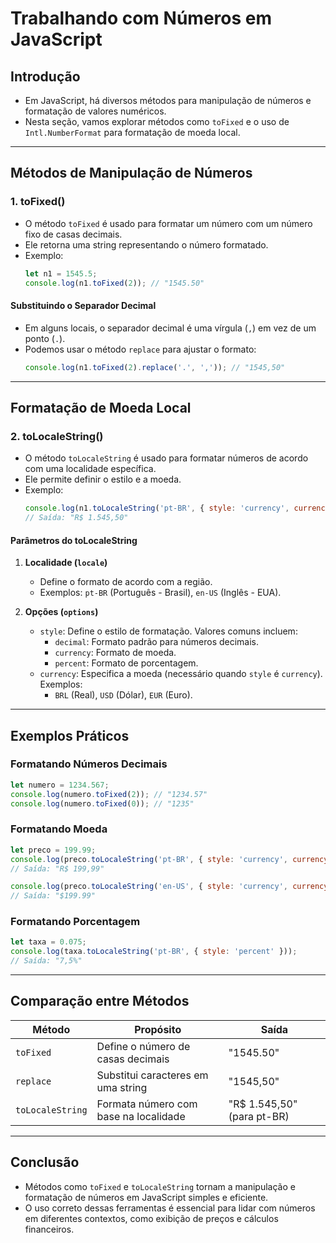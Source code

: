# Trabalhando com Números em JavaScript

## Introdução
- Em JavaScript, há diversos métodos para manipulação de números e formatação de valores numéricos.
- Nesta seção, vamos explorar métodos como `toFixed` e o uso de `Intl.NumberFormat` para formatação de moeda local.

---

## Métodos de Manipulação de Números

### **1. toFixed()**
- O método `toFixed` é usado para formatar um número com um número fixo de casas decimais.
- Ele retorna uma string representando o número formatado.
- Exemplo:
  ```javascript
  let n1 = 1545.5;
  console.log(n1.toFixed(2)); // "1545.50"
  ```

#### **Substituindo o Separador Decimal**
- Em alguns locais, o separador decimal é uma vírgula (`,`) em vez de um ponto (`.`).
- Podemos usar o método `replace` para ajustar o formato:
  ```javascript
  console.log(n1.toFixed(2).replace('.', ',')); // "1545,50"
  ```

---

## Formatação de Moeda Local

### **2. toLocaleString()**
- O método `toLocaleString` é usado para formatar números de acordo com uma localidade específica.
- Ele permite definir o estilo e a moeda.
- Exemplo:
  ```javascript
  console.log(n1.toLocaleString('pt-BR', { style: 'currency', currency: 'BRL' }));
  // Saída: "R$ 1.545,50"
  ```

#### **Parâmetros do toLocaleString**
1. **Localidade (`locale`)**
   - Define o formato de acordo com a região.
   - Exemplos: `pt-BR` (Português - Brasil), `en-US` (Inglês - EUA).

2. **Opções (`options`)**
   - `style`: Define o estilo de formatação. Valores comuns incluem:
     - `decimal`: Formato padrão para números decimais.
     - `currency`: Formato de moeda.
     - `percent`: Formato de porcentagem.
   - `currency`: Especifica a moeda (necessário quando `style` é `currency`). Exemplos:
     - `BRL` (Real), `USD` (Dólar), `EUR` (Euro).

---

## Exemplos Práticos

### **Formatando Números Decimais**
```javascript
let numero = 1234.567;
console.log(numero.toFixed(2)); // "1234.57"
console.log(numero.toFixed(0)); // "1235"
```

### **Formatando Moeda**
```javascript
let preco = 199.99;
console.log(preco.toLocaleString('pt-BR', { style: 'currency', currency: 'BRL' }));
// Saída: "R$ 199,99"

console.log(preco.toLocaleString('en-US', { style: 'currency', currency: 'USD' }));
// Saída: "$199.99"
```

### **Formatando Porcentagem**
```javascript
let taxa = 0.075;
console.log(taxa.toLocaleString('pt-BR', { style: 'percent' }));
// Saída: "7,5%"
```

---

## Comparação entre Métodos

| Método           | Propósito                                    | Saída                          |
|------------------|---------------------------------------------|--------------------------------|
| `toFixed`        | Define o número de casas decimais           | "1545.50"                     |
| `replace`        | Substitui caracteres em uma string          | "1545,50"                     |
| `toLocaleString` | Formata número com base na localidade       | "R$ 1.545,50" (para pt-BR)    |

---

## Conclusão
- Métodos como `toFixed` e `toLocaleString` tornam a manipulação e formatação de números em JavaScript simples e eficiente.
- O uso correto dessas ferramentas é essencial para lidar com números em diferentes contextos, como exibição de preços e cálculos financeiros.

